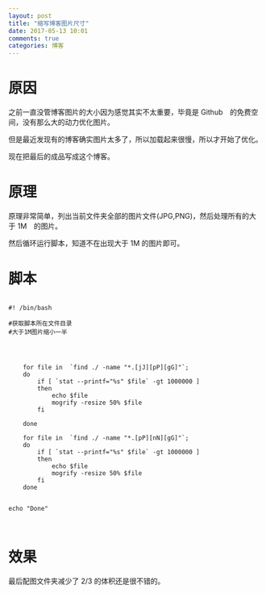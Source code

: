```yaml
---
layout: post
title: "缩写博客图片尺寸"
date: 2017-05-13 10:01
comments: true
categories: 博客
---
```


# 原因

之前一直没管博客图片的大小因为感觉其实不太重要，毕竟是 Github　的免费空间，没有那么大的动力优化图片。

但是最近发现有的博客确实图片太多了，所以加载起来很慢，所以才开始了优化。

现在把最后的成品写成这个博客。

<!--more-->

# 原理

原理非常简单，列出当前文件夹全部的图片文件(JPG,PNG)，然后处理所有的大于 1M　的图片。

然后循环运行脚本，知道不在出现大于 1M 的图片即可。

# 脚本

~~~~~~~~~~~~~~~~~~~~~~~~~~~~~~~~~~~~~~~~

#! /bin/bash 

#获取脚本所在文件目录
#大于1M图片缩小一半




    for file in  `find ./ -name "*.[jJ][pP][gG]"`;
    do    	
    	if [ `stat --printf="%s" $file` -gt 1000000 ]
		then
    		echo $file
    		mogrify -resize 50% $file
		fi

	done

	for file in  `find ./ -name "*.[pP][nN][gG]"`;
    do 
    	if [ `stat --printf="%s" $file` -gt 1000000 ]
		then
    		echo $file
    		mogrify -resize 50% $file
		fi
	done


echo "Done"



~~~~~~~~~~~~~~~~~~~~~~~~~~~~~~~~~~~~~~~~

# 效果
最后配图文件夹减少了 2/3 的体积还是很不错的。
